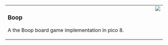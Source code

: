 <table>
  <tr>
    <td valign="top" width="999">
      <a href="https://github.com/fbarreta/boop/blob/main/boop.html">
        <img src="https://raw.githubusercontent.com/fbarreta/boop/blob/main/boop.p8.png" align="right">
      </a>
      <h3>Boop</h3>
      <p>A the Boop board game implementation in pico 8.</p>
    </td>
  </tr>
</table>
